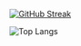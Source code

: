 [![GitHub Streak](https://streak-stats.demolab.com?user=cirillojon&theme=tokyonight-duo)](https://git.io/streak-stats)


![Top Langs](https://github-readme-stats.vercel.app/api/top-langs/?username=cirillojon&size_weight=0.15&count_weight=0.85)


<!--
**cirillojon/cirillojon** is a ✨ _special_ ✨ repository because its `README.md` (this file) appears on your GitHub profile.

Here are some ideas to get you started:

- 🔭 I’m currently working on ...
- 🌱 I’m currently learning ...
- 👯 I’m looking to collaborate on ...
- 🤔 I’m looking for help with ...
- 💬 Ask me about ...
- 📫 How to reach me: ...
- 😄 Pronouns: ...
- ⚡ Fun fact: ...
-->

